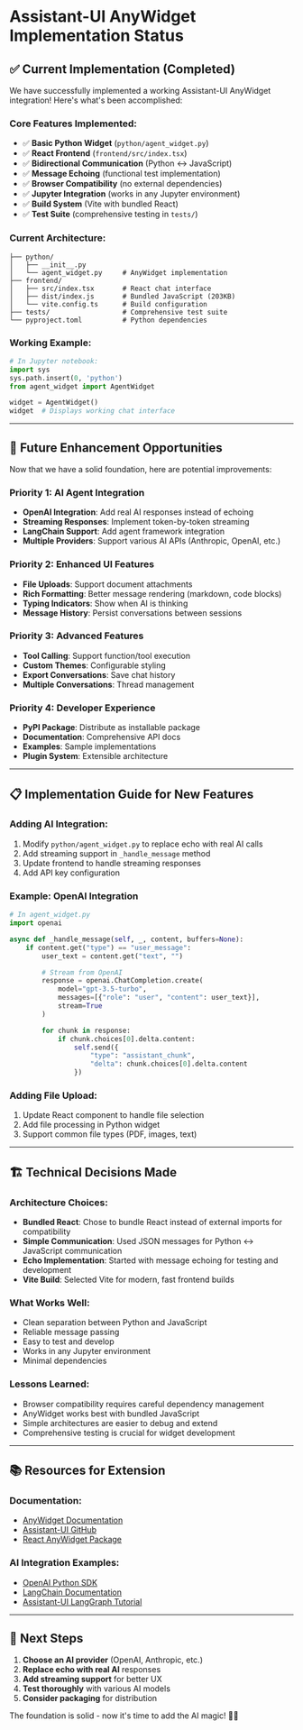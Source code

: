 # Assistant-UI AnyWidget Implementation Status

## ✅ Current Implementation (Completed)

We have successfully implemented a working Assistant-UI AnyWidget integration! Here's what's been accomplished:

### **Core Features Implemented:**
- ✅ **Basic Python Widget** (`python/agent_widget.py`)
- ✅ **React Frontend** (`frontend/src/index.tsx`)
- ✅ **Bidirectional Communication** (Python ↔ JavaScript)
- ✅ **Message Echoing** (functional test implementation)
- ✅ **Browser Compatibility** (no external dependencies)
- ✅ **Jupyter Integration** (works in any Jupyter environment)
- ✅ **Build System** (Vite with bundled React)
- ✅ **Test Suite** (comprehensive testing in `tests/`)

### **Current Architecture:**
```
├── python/
│   ├── __init__.py
│   └── agent_widget.py     # AnyWidget implementation
├── frontend/
│   ├── src/index.tsx       # React chat interface
│   ├── dist/index.js       # Bundled JavaScript (203KB)
│   └── vite.config.ts      # Build configuration
├── tests/                  # Comprehensive test suite
└── pyproject.toml          # Python dependencies
```

### **Working Example:**
```python
# In Jupyter notebook:
import sys
sys.path.insert(0, 'python')
from agent_widget import AgentWidget

widget = AgentWidget()
widget  # Displays working chat interface
```

---

## 🚀 Future Enhancement Opportunities

Now that we have a solid foundation, here are potential improvements:

### **Priority 1: AI Agent Integration**
- **OpenAI Integration**: Add real AI responses instead of echoing
- **Streaming Responses**: Implement token-by-token streaming
- **LangChain Support**: Add agent framework integration
- **Multiple Providers**: Support various AI APIs (Anthropic, OpenAI, etc.)

### **Priority 2: Enhanced UI Features**
- **File Uploads**: Support document attachments
- **Rich Formatting**: Better message rendering (markdown, code blocks)
- **Typing Indicators**: Show when AI is thinking
- **Message History**: Persist conversations between sessions

### **Priority 3: Advanced Features**
- **Tool Calling**: Support function/tool execution
- **Custom Themes**: Configurable styling
- **Export Conversations**: Save chat history
- **Multiple Conversations**: Thread management

### **Priority 4: Developer Experience**
- **PyPI Package**: Distribute as installable package
- **Documentation**: Comprehensive API docs
- **Examples**: Sample implementations
- **Plugin System**: Extensible architecture

---

## 📋 Implementation Guide for New Features

### **Adding AI Integration:**
1. Modify `python/agent_widget.py` to replace echo with real AI calls
2. Add streaming support in `_handle_message` method
3. Update frontend to handle streaming responses
4. Add API key configuration

### **Example: OpenAI Integration**
```python
# In agent_widget.py
import openai

async def _handle_message(self, _, content, buffers=None):
    if content.get("type") == "user_message":
        user_text = content.get("text", "")

        # Stream from OpenAI
        response = openai.ChatCompletion.create(
            model="gpt-3.5-turbo",
            messages=[{"role": "user", "content": user_text}],
            stream=True
        )

        for chunk in response:
            if chunk.choices[0].delta.content:
                self.send({
                    "type": "assistant_chunk",
                    "delta": chunk.choices[0].delta.content
                })
```

### **Adding File Upload:**
1. Update React component to handle file selection
2. Add file processing in Python widget
3. Support common file types (PDF, images, text)

---

## 🏗️ Technical Decisions Made

### **Architecture Choices:**
- **Bundled React**: Chose to bundle React instead of external imports for compatibility
- **Simple Communication**: Used JSON messages for Python ↔ JavaScript communication
- **Echo Implementation**: Started with message echoing for testing and development
- **Vite Build**: Selected Vite for modern, fast frontend builds

### **What Works Well:**
- Clean separation between Python and JavaScript
- Reliable message passing
- Easy to test and develop
- Works in any Jupyter environment
- Minimal dependencies

### **Lessons Learned:**
- Browser compatibility requires careful dependency management
- AnyWidget works best with bundled JavaScript
- Simple architectures are easier to debug and extend
- Comprehensive testing is crucial for widget development

---

## 📚 Resources for Extension

### **Documentation:**
- [AnyWidget Documentation](https://anywidget.dev/)
- [Assistant-UI GitHub](https://github.com/assistant-ui/assistant-ui)
- [React AnyWidget Package](https://www.npmjs.com/package/@anywidget/react)

### **AI Integration Examples:**
- [OpenAI Python SDK](https://github.com/openai/openai-python)
- [LangChain Documentation](https://python.langchain.com/docs/)
- [Assistant-UI LangGraph Tutorial](https://www.assistant-ui.com/docs/runtimes/langgraph/)

---

## 🎯 Next Steps

1. **Choose an AI provider** (OpenAI, Anthropic, etc.)
2. **Replace echo with real AI** responses
3. **Add streaming support** for better UX
4. **Test thoroughly** with various AI models
5. **Consider packaging** for distribution

The foundation is solid - now it's time to add the AI magic! 🧙‍♂️
